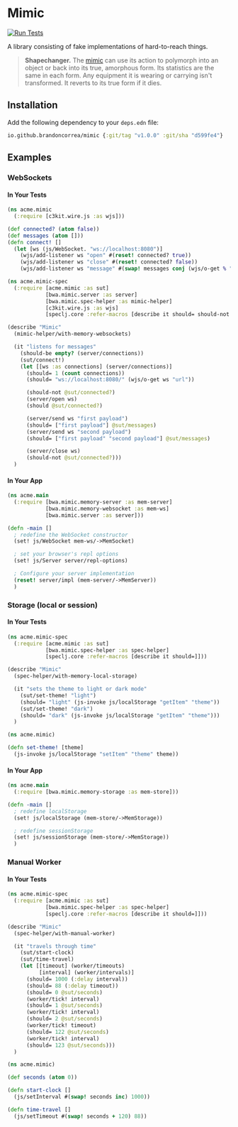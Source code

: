 # Mimic

[![Run Tests](https://github.com/brandoncorrea/mimic/actions/workflows/test.yml/badge.svg)](https://github.com/brandoncorrea/mimic/actions/workflows/test.yml)

A library consisting of fake implementations of hard-to-reach things.

> **Shapechanger.** The [mimic](https://www.dndbeyond.com/monsters/16957-mimic) can use its action to polymorph into an object or back into its true, amorphous form. Its statistics are the same in each form. Any equipment it is wearing or carrying isn't transformed. It reverts to its true form if it dies.

## Installation

Add the following dependency to your `deps.edn` file:

```clojure
io.github.brandoncorrea/mimic {:git/tag "v1.0.0" :git/sha "d599fe4"}
```

## Examples

### WebSockets

#### In Your Tests

```clojure
(ns acme.mimic
  (:require [c3kit.wire.js :as wjs]))

(def connected? (atom false))
(def messages (atom []))
(defn connect! []
  (let [ws (js/WebSocket. "ws://localhost:8080")]
    (wjs/add-listener ws "open" #(reset! connected? true))
    (wjs/add-listener ws "close" #(reset! connected? false))
    (wjs/add-listener ws "message" #(swap! messages conj (wjs/o-get % "data")))))
```

```clojure
(ns acme.mimic-spec
  (:require [acme.mimic :as sut]
            [bwa.mimic.server :as server]
            [bwa.mimic.spec-helper :as mimic-helper]
            [c3kit.wire.js :as wjs]
            [speclj.core :refer-macros [describe it should= should-not should-be should]]))

(describe "Mimic"
  (mimic-helper/with-memory-websockets)

  (it "listens for messages"
    (should-be empty? (server/connections))
    (sut/connect!)
    (let [[ws :as connections] (server/connections)]
      (should= 1 (count connections))
      (should= "ws://localhost:8080/" (wjs/o-get ws "url"))

      (should-not @sut/connected?)
      (server/open ws)
      (should @sut/connected?)

      (server/send ws "first payload")
      (should= ["first payload"] @sut/messages)
      (server/send ws "second payload")
      (should= ["first payload" "second payload"] @sut/messages)

      (server/close ws)
      (should-not @sut/connected?)))
  )
```

#### In Your App

```clojure
(ns acme.main
  (:require [bwa.mimic.memory-server :as mem-server]
            [bwa.mimic.memory-websocket :as mem-ws]
            [bwa.mimic.server :as server]))

(defn -main []
  ; redefine the WebSocket constructor
  (set! js/WebSocket mem-ws/->MemSocket)

  ; set your browser's repl options
  (set! js/Server server/repl-options)

  ; Configure your server implementation
  (reset! server/impl (mem-server/->MemServer))
  )
```

### Storage (local or session)

#### In Your Tests

```clojure
(ns acme.mimic-spec
  (:require [acme.mimic :as sut]
            [bwa.mimic.spec-helper :as spec-helper]
            [speclj.core :refer-macros [describe it should=]]))

(describe "Mimic"
  (spec-helper/with-memory-local-storage)

  (it "sets the theme to light or dark mode"
    (sut/set-theme! "light")
    (should= "light" (js-invoke js/localStorage "getItem" "theme"))
    (sut/set-theme! "dark")
    (should= "dark" (js-invoke js/localStorage "getItem" "theme")))
  )
```

```clojure
(ns acme.mimic)

(defn set-theme! [theme]
  (js-invoke js/localStorage "setItem" "theme" theme))
```

#### In Your App

```clojure
(ns acme.main
  (:require [bwa.mimic.memory-storage :as mem-store]))

(defn -main []
  ; redefine localStorage
  (set! js/localStorage (mem-store/->MemStorage))

  ; redefine sessionStorage
  (set! js/sessionStorage (mem-store/->MemStorage))
  )
```

### Manual Worker

#### In Your Tests

```clojure
(ns acme.mimic-spec
  (:require [acme.mimic :as sut]
            [bwa.mimic.spec-helper :as spec-helper]
            [speclj.core :refer-macros [describe it should=]]))

(describe "Mimic"
  (spec-helper/with-manual-worker)

  (it "travels through time"
    (sut/start-clock)
    (sut/time-travel)
    (let [[timeout] (worker/timeouts)
          [interval] (worker/intervals)]
      (should= 1000 (:delay interval))
      (should= 88 (:delay timeout))
      (should= 0 @sut/seconds)
      (worker/tick! interval)
      (should= 1 @sut/seconds)
      (worker/tick! interval)
      (should= 2 @sut/seconds)
      (worker/tick! timeout)
      (should= 122 @sut/seconds)
      (worker/tick! interval)
      (should= 123 @sut/seconds)))
  )
```

```clojure
(ns acme.mimic)

(def seconds (atom 0))

(defn start-clock []
  (js/setInterval #(swap! seconds inc) 1000))

(defn time-travel []
  (js/setTimeout #(swap! seconds + 120) 88))
```
